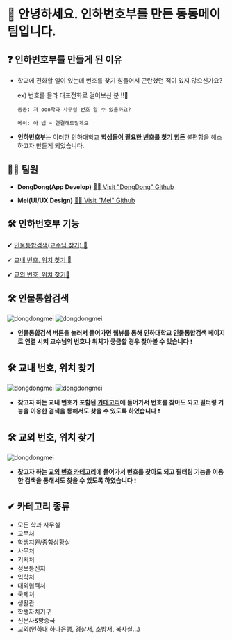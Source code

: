 # 🙌 안녕하세요. 인하번호부를 만든 동동메이 팀입니다.

## ❓ 인하번호부를 만들게 된 이유
- 학교에 전화할 일이 있는데 번호를 찾기 힘들어서 곤란했던 적이 있지 않으신가요?

  ex) 번호를 몰라 대표전화로 걸어보신 분 !!🤚

      동동: 저 ooo학과 사무실 번호 알 수 있을까요?

      메이: 아 넵 ~ 연결해드릴게요

- **인하번호부**는 이러한 인하대학교  **<u>학생들이 필요한 번호를 찾기 힘든</u>** 불편함을 해소하고자 만들게 되었습니다.   
  

## 🙋‍♀️ 팀원
- **DongDong(App Develop)**  [🙋‍♂️ Visit "DongDong" Github](https://github.com/HanKwanJin)

- **Mei(UI/UX Design)**  [🙋‍♂️ Visit "Mei" Github](https://github.com/hyunjoebrother)

## 🛠 인하번호부 기능
✔  [인물통합검색(교수님 찾기) 🔎](#-인물통합검색)

✔  [교내 번호, 위치 찾기 🔎](#-교내-번호-위치-찾기)

✔ [교외 번호, 위치 찾기🔎](#-교외-번호-위치-찾기)

## 🛠 인물통합검색
![dongdongmei](https://img1.daumcdn.net/thumb/R1280x0/?scode=mtistory2&fname=https%3A%2F%2Fblog.kakaocdn.net%2Fdn%2Fr6kbh%2FbtrnQ5RK30E%2FuO8c4AjMdgdeqnbblQ54b0%2Fimg.png) ![dongdongmei](https://img1.daumcdn.net/thumb/R1280x0/?scode=mtistory2&fname=https%3A%2F%2Fblog.kakaocdn.net%2Fdn%2F6egfh%2FbtrnQ5qGhOw%2FeqkKDRRU1uDe1bXV2ES800%2Fimg.png)

- **인물통합검색 버튼을 눌러서 들어가면 웹뷰를 통해 인하대학교 인물통합검색 페이지로 연결 시켜 교수님의 번호나 위치가 궁금할 경우 찾아볼 수 있습니다** ❗

## 🛠 교내 번호, 위치 찾기
![dongdongmei](https://img1.daumcdn.net/thumb/R1280x0/?scode=mtistory2&fname=https%3A%2F%2Fblog.kakaocdn.net%2Fdn%2FO1w4f%2FbtrnQjJuPsc%2FKxDKlFihwS3BXNXSabHbiK%2Fimg.png) ![dongdongmei](https://img1.daumcdn.net/thumb/R1280x0/?scode=mtistory2&fname=https%3A%2F%2Fblog.kakaocdn.net%2Fdn%2FceBjwt%2FbtrnL7wciU3%2FSo8CweqaVLji5dIIL9dvYk%2Fimg.png)

- **찾고자 하는 교내 번호가 포함된 [카테고리](#-카테고리-종류)에 들어가서 번호를 찾아도 되고 필터링 기능을 이용한 검색을 통해서도 찾을 수 있도록 하였습니다** ❗
## 🛠 교외 번호, 위치 찾기
![dongdongmei](https://img1.daumcdn.net/thumb/R1280x0/?scode=mtistory2&fname=https%3A%2F%2Fblog.kakaocdn.net%2Fdn%2Fu7bnL%2FbtrnOPPAPzz%2FzHH1OzjXlHCw69QBiw3tn0%2Fimg.png) 

- **찾고자 하는 [교외 번호 카테고리](#-카테고리-종류)에 들어가서 번호를 찾아도 되고 필터링 기능을 이용한 검색을 통해서도 찾을 수 있도록 하였습니다** ❗

## ✔ 카테고리 종류
 - 모든 학과 사무실
 - 교무처
 - 학생지원/종합상황실
 - 사무처
 - 기획처
 - 정보통신처
 - 입학처
 - 대외협력처
 - 국제처
 - 생활관
 - 학생자치기구
 - 신문사&방송국
 - 교외(인하대 하나은행, 경찰서, 소방서, 복사실...)

